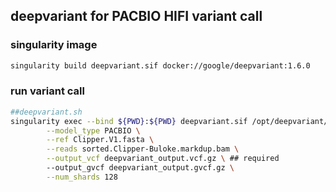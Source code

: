 ## deepvariant for PACBIO HIFI variant call
### singularity image
```bash
singularity build deepvariant.sif docker://google/deepvariant:1.6.0
```
### run variant call
```bash
##deepvariant.sh
singularity exec --bind ${PWD}:${PWD} deepvariant.sif /opt/deepvariant/bin/run_deepvariant \
	    --model_type PACBIO \
	    --ref Clipper.V1.fasta \
	    --reads sorted.Clipper-Buloke.markdup.bam \
	    --output_vcf deepvariant_output.vcf.gz \ ## required
	    --output_gvcf deepvariant_output.gvcf.gz \
	    --num_shards 128
```
